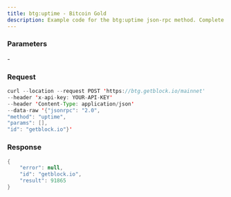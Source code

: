```yaml
---
title: btg:uptime - Bitcoin Gold
description: Example code for the btg:uptime json-rpc method. Сomplete guide on how to use btg:uptime json-rpc in GetBlock.io Web3 documentation.
---
```


### Parameters


\-

### Request

``` java
curl --location --request POST 'https://btg.getblock.io/mainnet' 
--header 'x-api-key: YOUR-API-KEY' 
--header 'Content-Type: application/json' 
--data-raw '{"jsonrpc": "2.0",
"method": "uptime",
"params": [],
"id": "getblock.io"}'
```

###  Response

``` java
{
    "error": null,
    "id": "getblock.io",
    "result": 91865
}
```

